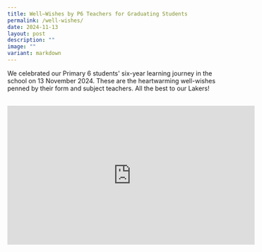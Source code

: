 ```yaml
---
title: Well–Wishes by P6 Teachers for Graduating Students
permalink: /well-wishes/
date: 2024-11-13
layout: post
description: ""
image: ""
variant: markdown
---
```

We celebrated our Primary 6 students' six-year learning journey in the school on 13 November 2024. These are the heartwarming well-wishes penned by their form and subject teachers. All the best to our Lakers!<br><br>
<p align="center"><iframe width="560" height="315" src="https://www.youtube.com/embed/L6X7F1POhf4?si=F6FuLF6sjaad4zIr" title="YouTube video player" frameborder="0" allow="accelerometer; autoplay; clipboard-write; encrypted-media; gyroscope; picture-in-picture; web-share" allowfullscreen=""></iframe></p>